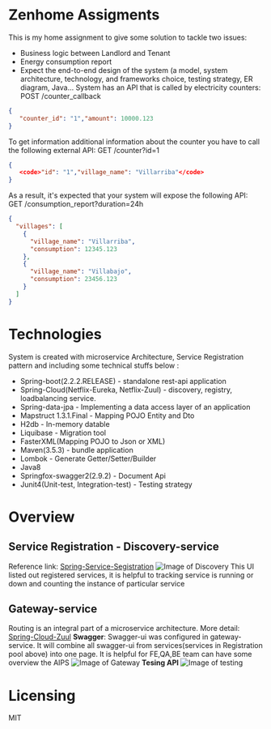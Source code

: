# Zenhome Assigments
This is my home assignment to give some solution to tackle two issues:
- Business logic between Landlord and Tenant
- Energy consumption report
- Expect the end-to-end design of the system (a model, system architecture, technology, and frameworks choice, testing strategy, ER diagram, Java...
System has an API that is called by electricity counters:
POST /counter_callback
```json
{
   "counter_id": "1","amount": 10000.123
}
```
To get information additional information about the counter you have to call the following external API:
GET /counter?id=1
```json
{
   <code>"id": "1","village_name": "Villarriba"</code>
}
```
As a result, it's expected that your system will expose the following API:
GET /consumption_report?duration=24h
```json
{
  "villages": [
    {
      "village_name": "Villarriba",
      "consumption": 12345.123
    },
    {
      "village_name": "Villabajo",
      "consumption": 23456.123
    }
  ]
}
```
# Technologies
System is created with microservice Architecture, Service Registration pattern and including some technical stuffs below  :
- Spring-boot(2.2.2.RELEASE) - standalone rest-api application
- Spring-Cloud(Netflix-Eureka, Netflix-Zuul) - discovery, registry, loadbalancing service.
- Spring-data-jpa - Implementing a data access layer of an application
- Mapstruct 1.3.1.Final - Mapping POJO Entity and Dto
- H2db -  In-memory datable
- Liquibase - Migration tool
- FasterXML(Mapping POJO to Json or XML)
- Maven(3.5.3) - bundle application
- Lombok - Generate Getter/Setter/Builder 
- Java8
- Springfox-swagger2(2.9.2) - Document Api
- Junit4(Unit-test, Integration-test) - Testing strategy
# Overview
## Service Registration - Discovery-service
Reference link: [Spring-Service-Segistration](https://spring.io/guides/gs/service-registration-and-discovery/)
![Image of Discovery](https://serving.photos.photobox.com/41197949c58da7078ab1f2b7169c27c970c29eec78677f8bcd182d2effdc012ce8fd83a5.jpg)
This UI listed out registered services, it is helpful to tracking service is running or down and counting the instance of particular service
## Gateway-service
Routing is an integral part of a microservice architecture. More detail: [Spring-Cloud-Zuul](https://spring.io/guides/gs/routing-and-filtering/)
**Swagger**:
Swagger-ui was configured in gateway-service. It will combine all swagger-ui from services(services in Registration pool above) into one page. It is helpful for FE,QA,BE team can have some overview the AIPS
![Image of Gateway](https://serving.photos.photobox.com/40866687ccf4764db086deb80f7c08c9cadae21124a6b57a02493e80dc641de845855a80.jpg)
**Tesing API**
![Image of testing](https://serving.photos.photobox.com/158915570f54c3934461e46e55759e18403fec29519f9fb02e17abb1bb57b03449612721.jpg)
# Licensing
MIT
#
